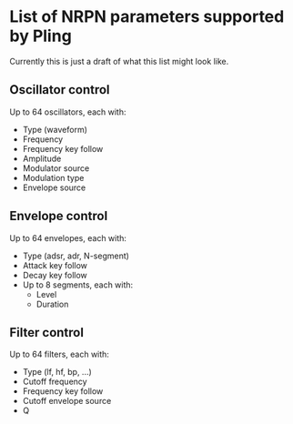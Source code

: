 # List of NRPN parameters supported by Pling

Currently this is just a draft of what this list might look like.

## Oscillator control

Up to 64 oscillators, each with:

- Type (waveform)
- Frequency
- Frequency key follow
- Amplitude
- Modulator source
- Modulation type
- Envelope source

## Envelope control

Up to 64 envelopes, each with:

- Type (adsr, adr, N-segment)
- Attack key follow
- Decay key follow
- Up to 8 segments, each with:
  - Level
  - Duration

## Filter control

Up to 64 filters, each with:

- Type (lf, hf, bp, ...)
- Cutoff frequency
- Frequency key follow
- Cutoff envelope source
- Q
